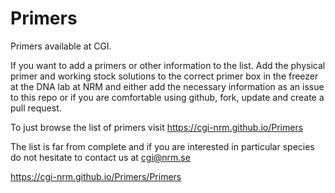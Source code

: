# Primers
Primers available at CGI. 

If you want to add a primers or other information to the list. Add the physical primer and working stock solutions to the correct primer box in the freezer at the DNA lab at NRM and either add the necessary information as an issue to this repo or if you are comfortable using github, fork, update and create a pull request. 

To just browse the list of primers visit  https://cgi-nrm.github.io/Primers

The list is far from complete and if you are interested in particular species do not hesitate to contact us at cgi@nrm.se

https://cgi-nrm.github.io/Primers/Primers

